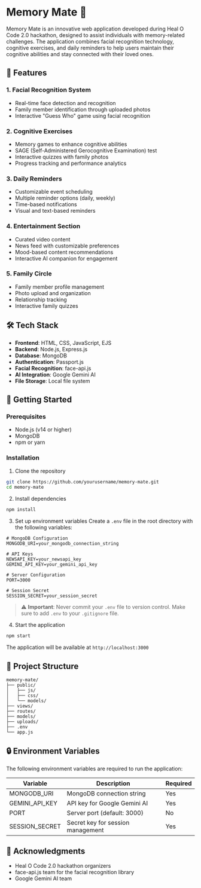﻿# Memory Mate 🧠

Memory Mate is an innovative web application developed during Heal O Code 2.0 hackathon, designed to assist individuals with memory-related challenges. The application combines facial recognition technology, cognitive exercises, and daily reminders to help users maintain their cognitive abilities and stay connected with their loved ones.

## 🌟 Features

### 1. Facial Recognition System
- Real-time face detection and recognition
- Family member identification through uploaded photos
- Interactive "Guess Who" game using facial recognition

### 2. Cognitive Exercises
- Memory games to enhance cognitive abilities
- SAGE (Self-Administered Gerocognitive Examination) test
- Interactive quizzes with family photos
- Progress tracking and performance analytics

### 3. Daily Reminders
- Customizable event scheduling
- Multiple reminder options (daily, weekly)
- Time-based notifications
- Visual and text-based reminders

### 4. Entertainment Section
- Curated video content
- News feed with customizable preferences
- Mood-based content recommendations
- Interactive AI companion for engagement

### 5. Family Circle
- Family member profile management
- Photo upload and organization
- Relationship tracking
- Interactive family quizzes

## 🛠️ Tech Stack

- **Frontend**: HTML, CSS, JavaScript, EJS
- **Backend**: Node.js, Express.js
- **Database**: MongoDB
- **Authentication**: Passport.js
- **Facial Recognition**: face-api.js
- **AI Integration**: Google Gemini AI
- **File Storage**: Local file system

## 🚀 Getting Started

### Prerequisites
- Node.js (v14 or higher)
- MongoDB
- npm or yarn

### Installation

1. Clone the repository
```bash
git clone https://github.com/yourusername/memory-mate.git
cd memory-mate
```

2. Install dependencies
```bash
npm install
```

3. Set up environment variables
Create a `.env` file in the root directory with the following variables:
```env
# MongoDB Configuration
MONGODB_URI=your_mongodb_connection_string

# API Keys
NEWSAPI_KEY=your_newsapi_key
GEMINI_API_KEY=your_gemini_api_key

# Server Configuration
PORT=3000

# Session Secret
SESSION_SECRET=your_session_secret
```

> ⚠️ **Important**: Never commit your `.env` file to version control. Make sure to add `.env` to your `.gitignore` file.

4. Start the application
```bash
npm start
```

The application will be available at `http://localhost:3000`

## 📁 Project Structure

```
memory-mate/
├── public/
│   ├── js/
│   ├── css/
│   └── models/
├── views/
├── routes/
├── models/
├── uploads/
├── .env
└── app.js
```

## 🔒 Environment Variables

The following environment variables are required to run the application:

| Variable | Description | Required |
|----------|-------------|----------|
| MONGODB_URI | MongoDB connection string | Yes |
| GEMINI_API_KEY | API key for Google Gemini AI | Yes |
| PORT | Server port (default: 3000) | No |
| SESSION_SECRET | Secret key for session management | Yes |


## 🙏 Acknowledgments

- Heal O Code 2.0 hackathon organizers
- face-api.js team for the facial recognition library
- Google Gemini AI team

